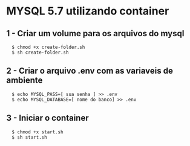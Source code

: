 # MYSQL 5.7 utilizando container

## 1 - Criar um volume para os arquivos do mysql
```
  $ chmod +x create-folder.sh
  $ sh create-folder.sh
```

## 2 - Criar o arquivo .env com as variaveis de ambiente
```
  $ echo MYSQL_PASS=[ sua senha ] >> .env
  $ echo MYSQL_DATABASE=[ nome do banco] >> .env
```

## 3 - Iniciar o container
```
  $ chmod +x start.sh
  $ sh start.sh
```
